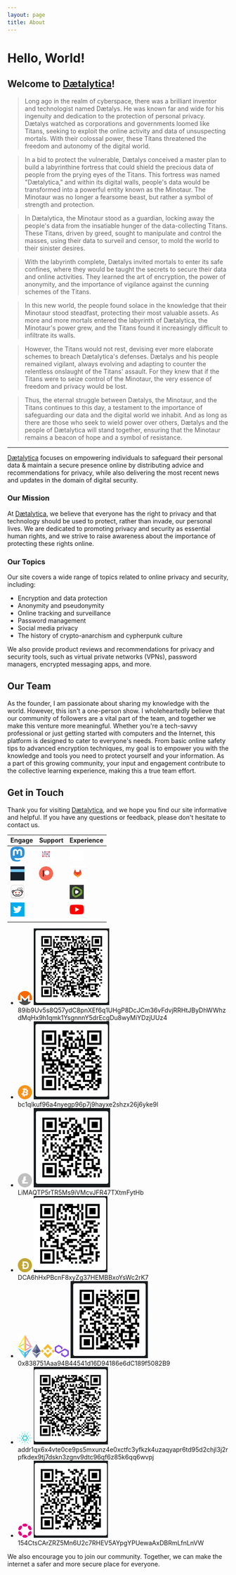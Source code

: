 ```yaml
---
layout: page
title: About
---
```


# Hello, World!

## Welcome to [Dætalytica](https://daetalytica.io)!

> Long ago in the realm of cyberspace, there was a brilliant inventor and technologist named Dætalys. He was known far and wide for his ingenuity and dedication to the protection of personal privacy. Dætalys watched as corporations and governments loomed like Titans, seeking to exploit the online activity and data of unsuspecting mortals. With their colossal power, these Titans threatened the freedom and autonomy of the digital world.

> In a bid to protect the vulnerable, Dætalys conceived a master plan to build a labyrinthine fortress that could shield the precious data of people from the prying eyes of the Titans. This fortress was named "Dætalytica," and within its digital walls, people's data would be transformed into a powerful entity known as the Minotaur. The Minotaur was no longer a fearsome beast, but rather a symbol of strength and protection.

> In Dætalytica, the Minotaur stood as a guardian, locking away the people's data from the insatiable hunger of the data-collecting Titans. These Titans, driven by greed, sought to manipulate and control the masses, using their data to surveil and censor, to mold the world to their sinister desires.

> With the labyrinth complete, Dætalys invited mortals to enter its safe confines, where they would be taught the secrets to secure their data and online activities. They learned the art of encryption, the power of anonymity, and the importance of vigilance against the cunning schemes of the Titans.

> In this new world, the people found solace in the knowledge that their Minotaur stood steadfast, protecting their most valuable assets. As more and more mortals entered the labyrinth of Dætalytica, the Minotaur's power grew, and the Titans found it increasingly difficult to infiltrate its walls.

> However, the Titans would not rest, devising ever more elaborate schemes to breach Dætalytica's defenses. Dætalys and his people remained vigilant, always evolving and adapting to counter the relentless onslaught of the Titans' assault. For they knew that if the Titans were to seize control of the Minotaur, the very essence of freedom and privacy would be lost.

> Thus, the eternal struggle between Dætalys, the Minotaur, and the Titans continues to this day, a testament to the importance of safeguarding our data and the digital world we inhabit. And as long as there are those who seek to wield power over others, Dætalys and the people of Dætalytica will stand together, ensuring that the Minotaur remains a beacon of hope and a symbol of resistance.

___
[Dætalytica](https://daetalytica.io) focuses on empowering individuals to safeguard their personal data & maintain a secure presence online by distributing advice and recommendations for privacy, while also delivering the most recent news and updates in the domain of digital security.

### Our Mission

At [Dætalytica](https://daetalytica.io), we believe that everyone has the right to privacy and that technology should be used to protect, rather than invade, our personal lives. We are dedicated to promoting privacy and security as essential human rights, and we strive to raise awareness about the importance of protecting these rights online.

### Our Topics

Our site covers a wide range of topics related to online privacy and security, including:

- Encryption and data protection
- Anonymity and pseudonymity
- Online tracking and surveillance
- Password management
- Social media privacy
- The history of crypto-anarchism and cypherpunk culture

We also provide product reviews and recommendations for privacy and security tools, such as virtual private networks (VPNs), password managers, encrypted messaging apps, and more.

## Our Team

As the founder, I am passionate about sharing my knowledge with the world. However, this isn't a one-person show. I wholeheartedly believe that our community of followers are a vital part of the team, and together we make this venture more meaningful. Whether you're a tech-savvy professional or just getting started with computers and the Internet, this platform is designed to cater to everyone's needs. From basic online safety tips to advanced encryption techniques, my goal is to empower you with the knowledge and tools you need to protect yourself and your information. As a part of this growing community, your input and engagement contribute to the collective learning experience, making this a true team effort.

## Get in Touch

Thank you for visiting [Dætalytica](https://daetalytica.io), and we hope you find our site informative and helpful. If you have any questions or feedback, please don't hesitate to contact us.

| Engage | Support | Experience |
| --- | --- | --- |
| [![Mastodon](assets/mastodon.png)](https://infosec.exchange/@daetalytica) | [![Locals](assets/locals.png)](https://daetalytica.locals.com/) | [![GitHub](assets/github.png)](https://github.com/daetalytica) |
| [![Nostr: Dætalys@daetalytica.io](assets/nostr.webp)](nostr:npub1mypv8g3x7fps8q4a9xnxnj0460sg27up96gl297nmc53xn5c7fhqgxez98) | [![Patreon](assets/patreon.png)](https://www.patreon.com/daetalytica) | [![GitLab](assets/gitlab.png)](https://gitlab.com/daetalys) |
| [![Reddit](assets/reddit.png)](https://www.reddit.com/r/Daetalytica) |  | [![Rumble](assets/rumble.webp)](https://rumble.com/c/c-3381892) |
| [![Twitter](assets/twitter.png)](https://twitter.com/daetalytica) |  | [![YouTube](assets/youtube.png)](https://www.youtube.com/@daetalytica) |
|  |  |  |
- ![Monero](assets/xmr.png) ![QRcode](assets/xmrQR.png) 89ib9Uv5s8Q57ydC8pnXEf6q1UHgP8DcJCm36vFdvjRRHtJByDhWWhzdMqHx9h1qmk1YsgnnnY5drEcgDu8wyMiYDzjUUz4
- ![Bitcoin](assets/btc.png) ![QRcode](assets/btcQR.png) bc1qlkuf96a4nyegp96p7j9hayxe2shzx26j6yke9l
- ![Litecoin](assets/ltc.png) ![QRcode](assets/ltcQR.png) LiMAQTP5rTR5Ms9iVMcvJFR47TXtmFytHb
- ![Dogecoin](assets/doge.png) ![QRcode](assets/dogeQR.png) DCA6hHxPBcnF8xyZg37HEMBBxoYsWc2rK7
- ![EVM](assets/evm.png)![Ethereum](assets/eth.png)![BNB Smart Chain](assets/bnb.png)![Polygon](assets/polygon.png) ![QRcode](assets/evmQR.png) 0x838751Aaa94B44541d16D94186e6dC189f5082B9
- ![Cardano](assets/ada.png) ![QRcode](assets/adaQR.png) addr1qx6x4vte0ce9ps5mxunz4e0xctfc3yfkzk4uzaqyapr6td95d2chjl3j2rpfkdex9tj7dskn3zgnv9dtc96qf6z85k6qq6wvpj
- ![Polkadot](assets/dot.png) ![QRcode](assets/dotQR.png) 154CtsCArZRZ5Mn6U2c7RHEV5AYpgYPUewaAxDBRmLfnLnVW

We also encourage you to join our community. Together, we can make the internet a safer and more secure place for everyone.
